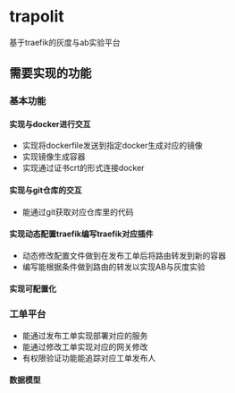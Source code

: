 # trapolit
基于traefik的灰度与ab实验平台


## 需要实现的功能
### 基本功能
#### 实现与docker进行交互
  - 实现将dockerfile发送到指定docker生成对应的镜像
  - 实现镜像生成容器
  - 实现通过证书crt的形式连接docker
#### 实现与git仓库的交互
  - 能通过git获取对应仓库里的代码
#### 实现动态配置traefik编写traefik对应插件
  - 动态修改配置文件做到在发布工单后将路由转发到新的容器
  - 编写能根据条件做到路由的转发以实现AB与灰度实验
#### 实现可配置化
### 工单平台
  - 能通过发布工单实现部署对应的服务
  - 能通过修改工单实现对应的网关修改
  - 有权限验证功能能追踪对应工单发布人
#### 数据模型

